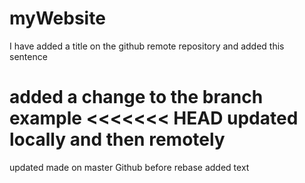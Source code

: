 # myWebsite
I have added a title on the github remote repository and added this sentence

added a change to the branch example
<<<<<<< HEAD
updated locally and then remotely
=======

updated made on master Github before rebase
added text
